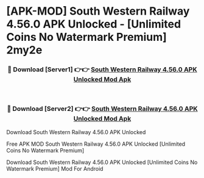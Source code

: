 # [APK-MOD] South Western Railway 4.56.0 APK Unlocked - [Unlimited Coins No Watermark Premium] 2my2e



<div align="center">
<h3>🔴 Download [Server1] 👉👉 <a href="https://momento.my/?title=South_Western_Railway_4.56.0_APK_Unlocked">South Western Railway 4.56.0 APK Unlocked Mod Apk</a></h3><br>

<h3>🔴 Download [Server2] 👉👉 <a href="https://momento.my/?title=South_Western_Railway_4.56.0_APK_Unlocked">South Western Railway 4.56.0 APK Unlocked Mod Apk</a></h3>
</div>



Download South Western Railway 4.56.0 APK Unlocked 

Free APK MOD South Western Railway 4.56.0 APK Unlocked [Unlimited Coins No Watermark Premium]

Download South Western Railway 4.56.0 APK Unlocked [Unlimited Coins No Watermark Premium] Mod For Android
